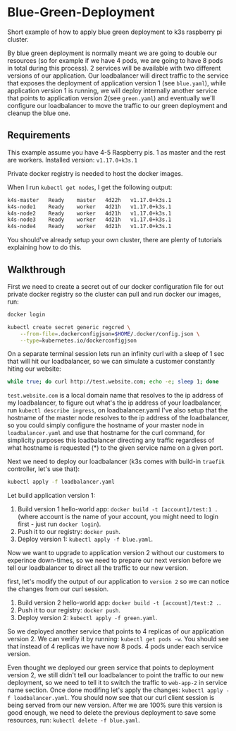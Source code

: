 # Blue-Green-Deployment

Short example of how to apply blue green deployment to k3s raspberry pi cluster.

By blue green deployment is normally meant we are going to double our resources (so for example if we have 4 pods, we are going to have 8 pods in total during this process). 2 services will be available with two different versions of our application. Our loadbalancer will direct traffic to the service that exposes the deployment of application version 1 (see `blue.yaml`), while application version 1 is running, we will deploy internally another service that points to application version 2(see `green.yaml`) and eventually we'll configure our loadbalancer to move the traffic to our green deployment and cleanup the blue one. 

## Requirements

This example assume you have 4-5 Raspberry pis. 1 as master and the rest are workers.
Installed version: `v1.17.0+k3s.1`

Private docker registry is needed to host the docker images.

When I run `kubectl get nodes`, I get the following output:

```sh
k4s-master   Ready    master   4d22h   v1.17.0+k3s.1
k4s-node1    Ready    worker   4d21h   v1.17.0+k3s.1
k4s-node2    Ready    worker   4d21h   v1.17.0+k3s.1
k4s-node3    Ready    worker   4d21h   v1.17.0+k3s.1
k4s-node4    Ready    worker   4d21h   v1.17.0+k3s.1
```

You should've already setup your own cluster, there are plenty of tutorials explaining how to do this.

## Walkthrough

First we need to create a secret out of our docker configuration file for out private docker registry so the cluster can pull and run docker our images, run:

```sh
docker login

kubectl create secret generic regcred \
    --from-file=.dockerconfigjson=$HOME/.docker/config.json \
    --type=kubernetes.io/dockerconfigjson
```

On a separate terminal session lets run an infinity curl with a sleep of 1 sec that will hit our loadbalancer, so we can simulate a customer constantly hiting our website:

```sh 
while true; do curl http://test.website.com; echo -e; sleep 1; done
```

`test.website.com` is a local domain name that resolves to the ip address of my loadbalancer, to figure out what's the ip address of your loadbalancer, run `kubectl describe ingress`, on loadbalancer.yaml I've also setup that the hostname of the master node resolves to the ip address of the loadbalancer, so you could simply configure the hostname of your master node in `loadbalancer.yaml` and use that hostname for the curl command, for simplicity purposes this loadbalancer directing any traffic regardless of what hostname is requested (*) to the given service name on a given port.

Next we need to deploy our loadbalancer (k3s comes with build-in `traefik` controller, let's use that):

```sh
kubectl apply -f loadbalancer.yaml
```

Let build application version 1:

1. Build version 1 hello-world app: `docker build -t [account]/test:1 .` (where account is the name of your account, you might need to login first - just run `docker login`).
2. Push it to our registry: `docker push`.
3. Deploy version 1: `kubectl apply -f blue.yaml`.

Now we want to upgrade to application version 2 without our customers to experince down-times, so we need to prepare our next version before we tell our loadbalancer to direct all the traffic to our new version.

first, let's modify the output of our application to `version 2` so we can notice the changes from our curl session.

1. Build version 2 hello-world app: `docker build -t [account]/test:2 .`.
2. Push it to our registry: `docker push`.
3. Deploy version 2: `kubectl apply -f green.yaml`.

So we deployed another service that points to 4 replicas of our application version 2. We can verifiy it by running: `kubectl get pods -w`. You should see that instead of 4 replicas we have now 8 pods. 4 pods under each service version.

Even thought we deployed our green service that points to deployment version 2, we still didn't tell our loadbalancer to point the traffic to our new deployment, so we need to tell it to switch the traffic to `web-app-2` in service name section.
Once done modifing let's apply the changes: `kubectl apply -f loadbalancer.yaml`.
You should now see that our curl client session is being served from our new version.
After we are 100% sure this version is good enough, we need to delete the previous deployment to save some resources, run: `kubectl delete -f blue.yaml`.

